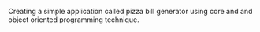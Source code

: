 Creating a simple application called pizza bill generator using core and and object oriented programming technique. 
